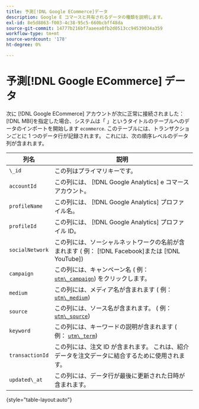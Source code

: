 ```yaml
---
title: 予測[!DNL Google ECommerce]データ
description: Google E コマースと共有されるデータの種類を説明します。
exl-id: 8e5d8863-f003-4c38-95c5-660bcbff48da
source-git-commit: 14777b216bf7aaeea0fb2d0513cc94539034a359
workflow-type: tm+mt
source-wordcount: '178'
ht-degree: 0%

---
```


# 予測[!DNL Google ECommerce] データ

次に [!DNL Google ECommerce] アカウントが次に正常に接続されました： [!DNL MBI]を指定した場合、システムは「 」というタイトルのテーブルへのデータのインポートを開始します `ecommerce`. このテーブルには、トランザクションごとに 1 つのデータ行が記録されます。 これには、次の順序レベルのデータ列が含まれます。

| 列名 | 説明 |
|-----|-----|
| `\_id` | この列はプライマリキーです。 |
| `accountId` | この列には、 [!DNL Google Analytics] e コマースアカウント。 |
| `profileName` | この列には、 [!DNL Google Analytics] プロファイル名。 |
| `profileId` | この列には、 [!DNL Google Analytics] プロファイル ID。 |
| `socialNetwork` | この列には、ソーシャルネットワークの名前が含まれます ( 例： [!DNL Facebook]または [!DNL YouTube]) |
| `campaign` | この列には、キャンペーン名 ( 例： [`utm\_campaign`](https://support.google.com/analytics/answer/1033867?hl=en)) をクリックします。 |
| `medium` | この列には、メディア名が含まれます ( 例： [`utm\_medium`](https://support.google.com/analytics/answer/1033867?hl=en)) |
| `source` | この列には、ソース名が含まれます。 ( 例： [`utm\_source`](https://support.google.com/analytics/answer/1033867?hl=en)) |
| `keyword` | この列には、キーワードの説明が含まれます ( 例： [`utm\_term`](https://support.google.com/analytics/answer/1033867?hl=en)) |
| `transactionId` | この列には、注文 ID が含まれます。 これは、紹介データを注文データに結合するために使用されます。 |
| `updated\_at` | この列には、データ行が最後に更新された日時が含まれます。 |

{style="table-layout:auto"}
